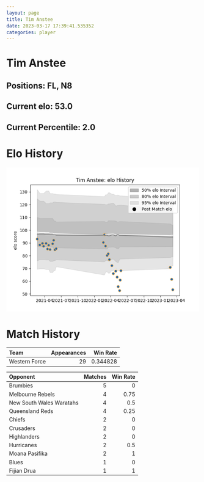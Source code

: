 ```yaml
---  
layout: page  
title: Tim Anstee  
date: 2023-03-17 17:39:41.535352  
categories: player  
---
```

# Tim Anstee

## Positions: FL, N8

## Current elo: 53.0

## Current Percentile: 2.0

# Elo History


![elo history](history_TimAnstee.png)
# Match History


| Team          |   Appearances |   Win Rate |
|:--------------|--------------:|-----------:|
| Western Force |            29 |   0.344828 |

| Opponent                 |   Matches |   Win Rate |
|:-------------------------|----------:|-----------:|
| Brumbies                 |         5 |       0    |
| Melbourne Rebels         |         4 |       0.75 |
| New South Wales Waratahs |         4 |       0.5  |
| Queensland Reds          |         4 |       0.25 |
| Chiefs                   |         2 |       0    |
| Crusaders                |         2 |       0    |
| Highlanders              |         2 |       0    |
| Hurricanes               |         2 |       0.5  |
| Moana Pasifika           |         2 |       1    |
| Blues                    |         1 |       0    |
| Fijian Drua              |         1 |       1    |